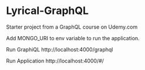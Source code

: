 # Lyrical-GraphQL
Starter project from a GraphQL course on Udemy.com


Add MONGO_URI to env variable to run the application.


Run GraphiQL
http://localhost:4000/graphql

Run Application
http://localhost:4000/#/
